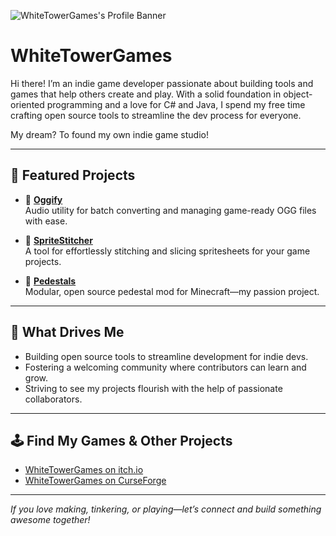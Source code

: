 
![WhiteTowerGames's Profile Banner](https://github.com/ChristosMaragkos.png)

# WhiteTowerGames

Hi there! I’m an indie game developer passionate about building tools and games that help others create and play. With a solid foundation in object-oriented programming and a love for C# and Java, I spend my free time crafting open source tools to streamline the dev process for everyone.

My dream? To found my own indie game studio!

---

## 🚀 Featured Projects

- 🎵 **[Oggify](https://github.com/WhiteTowerGames/Oggify)**  
  Audio utility for batch converting and managing game-ready OGG files with ease.

- 🧵 **[SpriteStitcher](https://github.com/WhiteTowerGames/SpriteStitcher)**  
  A tool for effortlessly stitching and slicing spritesheets for your game projects.

- 🗿 **[Pedestals](https://github.com/WhiteTowerGames/pedestals-121)**  
  Modular, open source pedestal mod for Minecraft—my passion project.

---

## 🎯 What Drives Me

- Building open source tools to streamline development for indie devs.
- Fostering a welcoming community where contributors can learn and grow.
- Striving to see my projects flourish with the help of passionate collaborators.

---

## 🕹️ Find My Games & Other Projects

- [WhiteTowerGames on itch.io](https://white-tower-games.itch.io/)
- [WhiteTowerGames on CurseForge](https://www.curseforge.com/members/whitetowergames/projects)

---

*If you love making, tinkering, or playing—let’s connect and build something awesome together!*
